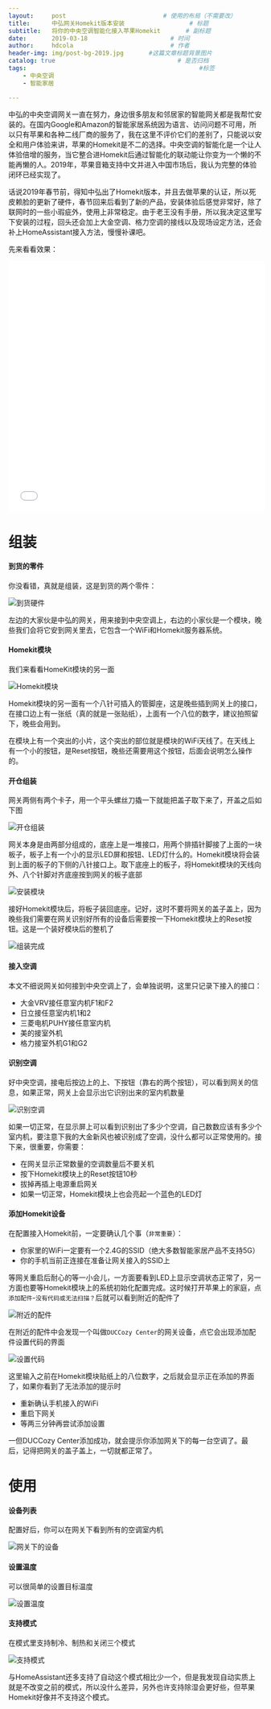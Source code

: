 ```yaml
---
layout:     post   				           # 使用的布局（不需要改）
title:      中弘网关Homekit版本安装    				 # 标题
subtitle:   将你的中央空调智能化接入苹果Homekit       # 副标题
date:       2019-03-18       				 # 时间
author:     hdcola          				 # 作者
header-img: img/post-bg-2019.jpg 	   #这篇文章标题背景图片
catalog: true 						           # 是否归档
tags:								                 #标签
    - 中央空调
    - 智能家居

---
```


中弘的中央空调网关一直在努力，身边很多朋友和邻居家的智能网关都是我帮忙安装的。在国内Google和Amazon的智能家居系统因为语言、访问问题不可用，所以只有苹果和各种二线厂商的服务了，我在这里不评价它们的差别了，只能说以安全和用户体验来讲，苹果的Homekit是不二的选择。中央空调的智能化是一个让人体验倍增的服务，当它整合进Homekit后通过智能化的联动能让你变为一个懒的不能再懒的人。2019年，苹果音箱支持中文并进入中国市场后，我认为完整的体验闭环已经实现了。

话说2019年春节前，得知中弘出了Homekit版本，并且去做苹果的认证，所以死皮赖脸的更新了硬件，春节回来后看到了新的产品，安装体验后感觉非常好，除了联网时的一些小瑕疵外，使用上非常稳定。由于老王没有手册，所以我决定这里写下安装的过程，回头还会加上大金空调、格力空调的接线以及现场设定方法，还会补上HomeAssistant接入方法，慢慢补课吧。

先来看看效果：

 <iframe height="498" width="510" src=“http://player.youku.com/embed/XNDEwNDg5NzQ3Ng==” frameborder=0 ></iframe>

# 组装

#### 到货的零件

你没看错，真就是组装，这是到货的两个零件：

![到货硬件](https://raw.githubusercontent.com/rainypo/image/master/2019/2019031801.jpg)

左边的大家伙是中弘的网关，用来接到中央空调上，右边的小家伙是一个模块，晚些我们会将它安到网关里去，它包含一个WiFi和Homekit服务器系统。

#### Homekit模块

我们来看看HomeKit模块的另一面

![Homekit模块](https://raw.githubusercontent.com/rainypo/image/master/2019/2019031802.jpg)

Homekit模块的另一面有一个八针可插入的管脚座，这是晚些插到网关上的接口，在接口边上有一张纸（真的就是一张贴纸），上面有一个八位的数字，建议拍照留下，晚些会用到。

在模块上有一个突出的小片，这个突出的部位就是模块的WiFi天线了。在天线上有一个小的按钮，是Reset按钮，晚些还需要用这个按钮，后面会说明怎么操作的。

#### 开仓组装

网关两侧有两个卡子，用一个平头螺丝刀撬一下就能把盖子取下来了，开盖之后如下图

![开仓组装](https://raw.githubusercontent.com/rainypo/image/master/2019/2019031803.jpg)

网关本身是由两部分组成的，底座上是一堆接口，用两个排插针脚接了上面的一块板子，板子上有一个小的显示LED屏和按钮、LED灯什么的。Homekit模块将会装到上面的板子的下侧的八针接口上。取下底座上的板子，将Homekit模块的天线向外、八个针脚对齐底座按到网关的板子底部

![安装模块](https://raw.githubusercontent.com/rainypo/image/master/2019/2019031804.jpg)

接好Homekit模块后，将板子装回底座。记好，这时不要将网关的盖子盖上，因为晚些我们需要在网关识别好所有的设备后需要按一下Homekit模块上的Reset按钮。这是一个装好模块后的整机了

![组装完成](https://raw.githubusercontent.com/rainypo/image/master/2019/2019031805.jpg)

#### 接入空调

本文不细说网关如何接到中央空调上了，会单独说明，这里只记录下接入的接口：

* 大金VRV接任意室内机F1和F2
* 日立接任意室内机1和2
* 三菱电机PUHY接任意室内机
* 美的接室外机
* 格力接室外机G1和G2

#### 识别空调

好中央空调，接电后按边上的上、下按钮（靠右的两个按钮），可以看到网关的信息，如果正常，网关上会显示出它识别出来的室内机数量

![识别空调](https://raw.githubusercontent.com/rainypo/image/master/2019/2019031806.jpg)

如果一切正常，在显示屏上可以看到识别出了多少个空调，自己数数应该有多少个室内机，要注意下我的大金新风也被识别成了空调，没什么都可以正常使用的。接下来，很重要，你需要：

* 在网关显示正常数量的空调数量后不要关机
* 按下Homekit模块上的Reset按钮10秒
* 拔掉再插上电源重启网关
* 如果一切正常，Homekit模块上也会亮起一个蓝色的LED灯

#### 添加Homekit设备

在配置接入Homekit前，一定要确认几个事（```非常重要```）：

* 你家里的WiFi一定要有一个2.4G的SSID（绝大多数智能家居产品不支持5G）
* 你的手机当前正连接在准备让网关接入的SSID上

等网关重启后耐心的等一小会儿，一方面要看到LED上显示空调状态正常了，另一方面也要等Homekit模块上的系统初始化配置完成。这时候打开苹果上的家庭，点```添加配件```-```没有代码或无法扫描？```后就可以看到附近的配件了

![附近的配件](https://raw.githubusercontent.com/rainypo/image/master/2019/2019031807.jpg)

在附近的配件中会发现一个叫做```DUCCozy Center```的网关设备，点它会出现添加配件设置代码的界面

![设置代码](https://raw.githubusercontent.com/rainypo/image/master/2019/2019031808.jpg)

这里输入之前在Homekit模块贴纸上的八位数字，之后就会显示正在添加的界面了，如果你看到了无法添加的提示时

* 重新确认手机接入的WiFi
* 重启下网关
* 等两三分钟再尝试添加设置

一但DUCCozy Center添加成功，就会提示你添加网关下的每一台空调了。最后，记得把网关的盖子盖上，一切就都正常了。

# 使用

#### 设备列表

配置好后，你可以在网关下看到所有的空调室内机

![网关下的设备](https://raw.githubusercontent.com/rainypo/image/master/2019/2019031809.jpg)

#### 设置温度

可以很简单的设置目标温度

![设置温度](https://raw.githubusercontent.com/rainypo/image/master/2019/2019031810.jpg)

#### 支持模式

在模式里支持制冷、制热和关闭三个模式

![支持模式](https://raw.githubusercontent.com/rainypo/image/master/2019/2019031811.jpg)

与HomeAssistant还多支持了自动这个模式相比少一个，但是我发现自动实质上就是不改变之前的模式，所以没什么差异，另外也许支持除湿会更好些，但苹果Homekit好像并不支持这个模式。
